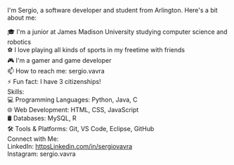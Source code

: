 I'm Sergio, a software developer and student from Arlington. Here's a bit about me:<br>

🎓 I'm a junior at James Madison University studying computer science and robotics<br>
⚽ I love playing all kinds of sports in my freetime with friends<br>
🎮 I'm a gamer and game developer<br>
📫 How to reach me: sergio.vavra<br>
⚡ Fun fact: I have 3 citizenships!<br>
Skills:<br>
💻 Programming Languages: Python, Java, C<br>
🌐 Web Development: HTML, CSS, JavaScript<br>
🛢️ Databases: MySQL, R<br>
🛠️ Tools & Platforms: Git, VS Code, Eclipse, GitHub<br>
Connect with Me:<br>
LinkedIn: [httpsLinkedin.com/in/sergiovavra](https://www.linkedin.com/in/sergiovavra/)<br>
Instagram: sergio.vavra<br>
